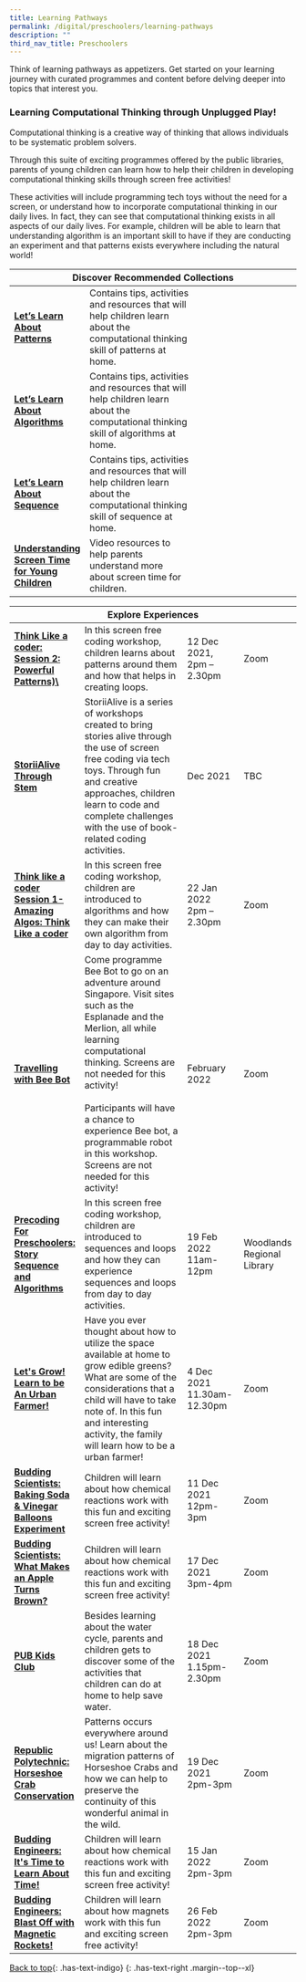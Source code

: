 ```yaml
---
title: Learning Pathways
permalink: /digital/preschoolers/learning-pathways
description: ""
third_nav_title: Preschoolers
---
```

Think of learning pathways as appetizers. Get started on your learning journey with curated programmes and content before delving deeper into topics that interest you.
<h3 class="has-text-indigo"><b> Learning Computational Thinking through Unplugged Play!</b></h3>

Computational thinking is a creative way of thinking that allows individuals to be systematic problem solvers. 

Through this suite of exciting programmes offered by the public libraries, parents of young children can learn how to help their children in developing computational thinking skills through screen free activities! 

These activities will include programming tech toys without the need for a screen, or understand how to incorporate computational thinking in our daily lives. In fact, they can see that computational thinking exists in all aspects of our daily lives.  For example, children will be able to learn that understanding algorithm is an important skill to have if they are conducting an experiment and that patterns exists everywhere including the natural world!

<div class="horizontal-scroll margin--bottom--lg">
  <table class="generic-table">
    <thead>
      <tr>
        <th colspan="4" class="is-uppercase has-weight-normal has-text-indigo">Discover Recommended Collections</th>
      </tr>
    </thead>
    <tbody>
      <tr>
        <td style="width: 20%;"><a href="/digital/preschoolers/learning-packages" target="_blank" class="has-text-indigo"><b> Let’s Learn About Patterns </b></a></td>
        <td style="width: 40%;">Contains tips, activities and resources that will help children learn about the computational thinking skill of patterns at home.</td>
        <td style="width: 20%;"></td>
        <td style="width: 20%;"></td>
      </tr>
      <tr>
        <td><a href="/digital/preschoolers/learning-packages" target="_blank" class="has-text-indigo"><b>Let’s Learn About Algorithms</b></a></td>
        <td>Contains tips, activities and resources that will help children learn about the computational thinking skill of algorithms at home.</td>
        <td> </td>
        <td> </td>
      </tr>
<tr>
        <td><a href="/digital/preschoolers/learning-packages" target="_blank" class="has-text-indigo"><b>Let’s Learn About Sequence</b></a></td>
        <td>Contains tips, activities and resources that will help children learn about the computational thinking skill of sequence at home.</td>
        <td> </td>
        <td> </td>
      </tr>
<tr>
        <td><a href="/digital/preschoolers/content" target="_blank" class="has-text-indigo"><b>Understanding Screen Time for Young Children</b></a></td>
        <td>Video resources to help parents understand more about screen time for children.</td>
        <td> </td>
        <td> </td>
      </tr>
    </tbody>
  </table>
</div>

<div class="horizontal-scroll margin--bottom--lg">
  <table class="generic-table">
    <thead>
      <tr>
        <th colspan="4" class="is-uppercase has-weight-normal has-text-indigo">Explore Experiences</th>
      </tr>
    </thead>
    <tbody>
      <tr>
        <td style="width: 20%;"><a href="#" target="_blank" class="has-text-indigo"><b>Think Like a coder: Session 2: Powerful Patterns)\</b></a></td>
        <td style="width: 40%;">In this screen free coding workshop, children learns about patterns around them and how that helps in creating loops.</td>
        <td style="width: 20%;">12 Dec 2021,<br>2pm – 2.30pm</td>
        <td style="width: 20%;">Zoom</td>
      </tr>
      <tr>
        <td><a href="#" target="_blank" class="has-text-indigo"><b>StoriiAlive Through Stem</b></a></td>
        <td>StoriiAlive is a series of workshops created to bring stories alive through the use of screen free coding via tech toys. Through fun and creative approaches, children learn to code and complete challenges with the use of book-related coding activities. </td>
        <td>Dec 2021</td>
        <td>TBC</td>
      </tr>
      <tr>
        <td><a href="#" target="_blank" class="has-text-indigo"><b>Think like a coder Session 1- Amazing Algos: Think Like a coder</b></a></td>
        <td>In this screen free coding workshop, children are introduced to algorithms and how they can make their own algorithm from day to day activities. </td>
        <td>22 Jan 2022<br>2pm – 2.30pm</td>
        <td>Zoom</td>
      </tr>
      <tr>
        <td><a href="#" target="_blank" class="has-text-indigo"><b>Travelling with Bee Bot</b></a></td>
        <td>Come programme Bee Bot to go on an adventure around Singapore. Visit sites such as the Esplanade and the Merlion, all while learning computational thinking.  Screens are not needed for this activity! <br><br>
Participants will have a chance to experience Bee bot, a programmable robot in this workshop. Screens are not needed for this activity!</td>
        <td>February 2022</td>
        <td>Zoom</td>
      </tr>
<tr>
<td><a href="#" target="_blank" class="has-text-indigo"><b>Precoding For Preschoolers: Story Sequence and Algorithms</b></a></td>
        <td>In this screen free coding workshop, children are introduced to sequences and loops and how they can experience sequences and loops from day to day activities.</td>
        <td>19 Feb 2022 <br>11am-12pm</td>
        <td>Woodlands Regional Library</td>
      </tr>
<tr>
<td><a href="#" target="_blank" class="has-text-indigo"><b>Let's Grow! Learn to be An Urban Farmer!</b></a></td>
        <td>Have you ever thought about how to utilize the space available at home to grow edible greens? What are some of the considerations that a child will have to take note of. In this fun and interesting activity, the family will learn how to be a urban farmer!</td>
        <td>4 Dec 2021 <br>11.30am-12.30pm</td>
        <td>Zoom</td>
      </tr>
<tr>
<td><a href="#" target="_blank" class="has-text-indigo"><b>Budding Scientists: Baking Soda & Vinegar Balloons Experiment</b></a></td>
        <td>Children will learn about how chemical reactions work with this fun and exciting screen free activity!</td>
        <td>11 Dec 2021 <br>12pm-3pm</td>
        <td>Zoom</td>
      </tr>
<tr>
<td><a href="#" target="_blank" class="has-text-indigo"><b>Budding Scientists: What Makes an Apple Turns Brown?</b></a></td>
        <td>Children will learn about how chemical reactions work with this fun and exciting screen free activity!</td>
        <td>17 Dec 2021 <br>3pm-4pm</td>
        <td>Zoom</td>
      </tr>
<tr>
<td><a href="#" target="_blank" class="has-text-indigo"><b>PUB Kids Club</b></a></td>
        <td>Besides learning about the water cycle, parents and children gets to discover some of the activities that children can do at home to help save water. </td>
        <td>18 Dec 2021 <br>1.15pm-2.30pm</td>
        <td>Zoom</td>
      </tr>
<tr>
<td><a href="#" target="_blank" class="has-text-indigo"><b>Republic Polytechnic: Horseshoe Crab Conservation</b></a></td>
        <td>Patterns occurs everywhere around us! Learn about the migration patterns of Horseshoe Crabs and how we can help to preserve the continuity of this wonderful animal in the wild.</td>
        <td>19 Dec 2021 <br>2pm-3pm</td>
        <td>Zoom</td>
      </tr>
<tr>
<td><a href="#" target="_blank" class="has-text-indigo"><b>Budding Engineers: It's Time to Learn About Time!</b></a></td>
        <td>Children will learn about how chemical reactions work with this fun and exciting screen free activity!</td>
        <td>15 Jan 2022 <br>2pm-3pm</td>
        <td>Zoom</td>
      </tr>
<tr>
<td><a href="#" target="_blank" class="has-text-indigo"><b>Budding Engineers: Blast Off with Magnetic Rockets!</b></a></td>
        <td>Children will learn about how magnets work with this fun and exciting screen free activity!</td>
        <td>26 Feb 2022<br>2pm-3pm</td>
        <td>Zoom</td>
      </tr>
    </tbody>
  </table>
</div>

[Back to top](#main-content){: .has-text-indigo}
{: .has-text-right .margin--top--xl}